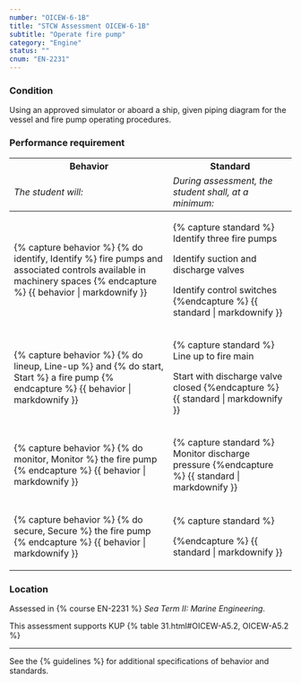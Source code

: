 ```yaml
---
number: "OICEW-6-1B"
title: "STCW Assessment OICEW-6-1B"
subtitle: "Operate fire pump"
category: "Engine"
status: ""
cnum: "EN-2231"
---
```

### Condition

Using an approved simulator or aboard a ship, given piping diagram for the vessel and fire pump operating procedures.

### Performance requirement 

<table width='100%' class='Guidelines'>
 <thead>
 <tr>
     <th class='thirty'>Behavior</th>
     <th class='seventy'>Standard</th>
 </tr>
 <tr>
     <td><em>The student will:</em></td>
     <td><em>During assessment, the student shall, at a minimum:</em></td>
 </tr>
 </thead>
 <tbody>
 

<tr><td>

{% capture behavior %}
{% do identify, Identify %} fire pumps and associated controls available in machinery spaces
{% endcapture %}
{{ behavior | markdownify }}

</td><td>

{% capture standard %}
Identify three fire pumps

Identify suction and discharge valves

Identify control switches
{%endcapture %}
{{ standard | markdownify }}

</td></tr>



<tr><td>

{% capture behavior %}
{% do lineup, Line-up %} and {% do start, Start %} a fire pump
{% endcapture %}
{{ behavior | markdownify }}

</td><td>

{% capture standard %}
Line up to fire main

Start with discharge valve closed
{%endcapture %}
{{ standard | markdownify }}

</td></tr>



<tr><td>

{% capture behavior %}
{% do monitor, Monitor %} the fire pump
{% endcapture %}
{{ behavior | markdownify }}

</td><td>

{% capture standard %}
Monitor discharge pressure
{%endcapture %}
{{ standard | markdownify }}

</td></tr>



<tr><td>

{% capture behavior %}
{% do secure, Secure %} the fire pump
{% endcapture %}
{{ behavior | markdownify }}

</td><td>

{% capture standard %}

{%endcapture %}
{{ standard | markdownify }}

</td></tr>



 </tbody>
 </table>

### Location

Assessed in  {% course  EN-2231 %}  *Sea Term II: Marine Engineering*.

This assessment supports KUP {% table 31.html#OICEW-A5.2, OICEW-A5.2 %}

***



See the {% guidelines %} for additional specifications of behavior and standards.